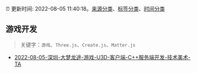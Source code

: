 :alarm_clock: 更新时间: 2022-08-05 11:40:18。[来源分类](../README.md)、[标签分类](../TAGS.md)、[时间分类](../TIMELINE.md)

## 游戏开发


> 关键字：`游戏`、`Three.js`、`Create.js`、`Matter.js`



- [2022-08-05-深圳-大梦龙途-游戏-U3D-客户端-C++服务端开发-技术美术-TA](https://www.v2ex.com/t/870918) 